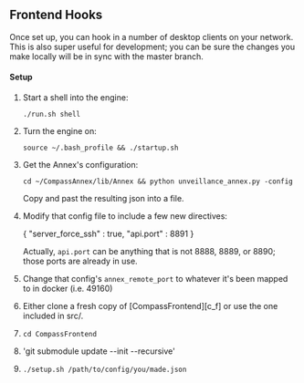 ## Frontend Hooks

Once set up, you can hook in a number of desktop clients on your network.  This is also super useful for development; you can be sure the changes you make locally will be in sync with the master branch.

#### Setup

1.	Start a shell into the engine:

	`./run.sh shell`

1.	Turn the engine on:

	`source ~/.bash_profile && ./startup.sh`

1.	Get the Annex's configuration:

	`cd ~/CompassAnnex/lib/Annex && python unveillance_annex.py -config`

	Copy and past the resulting json into a file.

1.	Modify that config file to include a few new directives:

	{
		"server_force_ssh" : true,
		"api.port" : 8891
	}

	Actually, `api.port` can be anything that is not 8888, 8889, or 8890; those ports are already in use.

1.	Change that config's `annex_remote_port` to whatever it's been mapped to in docker (i.e. 49160)

1.	Either clone a fresh copy of [CompassFrontend][c_f] or use the one included in src/.
1.	`cd CompassFrontend`
1.	'git submodule update --init --recursive'
1.	`./setup.sh /path/to/config/you/made.json`
